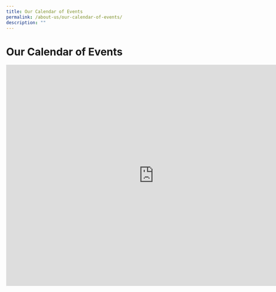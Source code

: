 ```yaml
---
title: Our Calendar of Events
permalink: /about-us/our-calendar-of-events/
description: ""
---
```

Our Calendar of Events
======================

<iframe src="https://calendar.google.com/calendar/embed?src=c_fesu4crskthkcc3kta6l4qvu0g%40group.calendar.google.com&ctz=Asia%2FSingapore" style="border: 0" width="800" height="600" frameborder="0" scrolling="no"></iframe> 